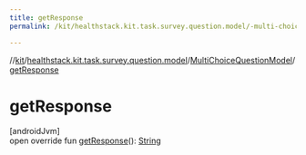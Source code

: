 ```yaml
---
title: getResponse
permalink: /kit/healthstack.kit.task.survey.question.model/-multi-choice-question-model/get-response.html

---
```

//[kit](/kit.html)/[healthstack.kit.task.survey.question.model](../index.html)/[MultiChoiceQuestionModel](index.html)/[getResponse](get-response.html)



# getResponse



[androidJvm]\
open override fun [getResponse](get-response.html)(): [String](https://kotlinlang.org/api/latest/jvm/stdlib/kotlin/-string/index.html)




